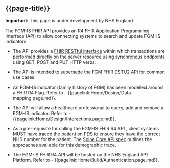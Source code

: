 ## {{page-title}}

  <div markdown="span" class="alert alert-warning" role="alert"><i class="fa fa-warning"></i><b> Important:</b> This page is under development by NHS England</div>

The FGM-IS FHIR API provides an R4 FHIR Application Programming Interface (API) to allow connecting systems to search and update FGM-IS indicators.

- The API provides a [FHIR RESTful interface](https://hl7.org/fhir/R4/http.html) within which transactions are performed directly on the server resource using synchronous endpoints using GET, POST and PUT HTTP verbs.

- The API is intended to supersede the FGM FHIR DSTU2 API for common use cases.

- An FGM-IS indicator (family history of FGM) has been modelled around a FHIR R4 Flag. Refer to - {{pagelink:Home/Design/Data-mapping.page.md}}. 

- The API will allow a healthcare professional to query, add and remove a FGM-IS indicator. Refer to - {{pagelink:Home/Design/Interactions.page.md}}. 

- As a pre-requisite for calling the FGM-IS FHIR R4 API , client systems MUST have traced the patient on PDS to ensure they have the correct NHS number for the patient. The <a href='https://developer.nhs.uk/apis/spine-core/pds_overview.html'>Spine Core API spec</a> outlines the approaches available for this demographic trace.

- The FGM-IS FHIR R4 API will be hosted on the NHS England API Platform. Refer to - {{pagelink:Home/Build/Authentication.page.md}}. 
